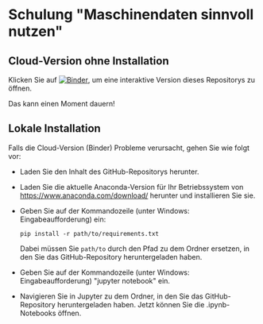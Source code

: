Schulung "Maschinendaten sinnvoll nutzen"
=========================================

Cloud-Version ohne Installation
-------------------------------

Klicken Sie auf [![Binder](https://mybinder.org/badge.svg)](https://mybinder.org/v2/gh/ChristianePl/schulung-maschinendaten-sinnvoll-nutzen/master), um eine interaktive Version dieses Repositorys zu öffnen.

Das kann einen Moment dauern!

Lokale Installation
-------------------

Falls die Cloud-Version (Binder) Probleme verursacht, gehen Sie wie folgt vor: 

* Laden Sie den Inhalt des GitHub-Repositorys herunter.

* Laden Sie die aktuelle Anaconda-Version für Ihr Betriebssystem von https://www.anaconda.com/download/ herunter und installieren Sie sie.

* Geben Sie auf der Kommandozeile (unter Windows: Eingabeaufforderung) ein: 

  ```pip install -r path/to/requirements.txt``` 

  Dabei müssen Sie ```path/to``` durch den Pfad zu dem Ordner ersetzen, in den Sie das GitHub-Repository heruntergeladen haben.

* Geben Sie auf der Kommandozeile (unter Windows: Eingabeaufforderung) "jupyter notebook" ein.

* Navigieren Sie in Jupyter zu dem Ordner, in den Sie das GitHub-Repository heruntergeladen haben. Jetzt können Sie die .ipynb-Notebooks öffnen.
